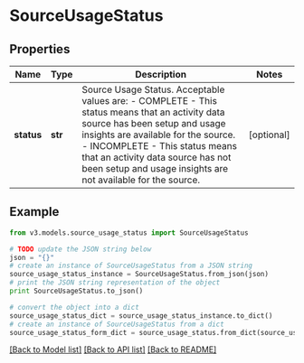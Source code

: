 # SourceUsageStatus


## Properties
Name | Type | Description | Notes
------------ | ------------- | ------------- | -------------
**status** | **str** | Source Usage Status. Acceptable values are:   - COMPLETE       - This status means that an activity data source has been setup and usage insights are available for the source.   - INCOMPLETE       - This status means that an activity data source has not been setup and usage insights are not available for the source. | [optional] 

## Example

```python
from v3.models.source_usage_status import SourceUsageStatus

# TODO update the JSON string below
json = "{}"
# create an instance of SourceUsageStatus from a JSON string
source_usage_status_instance = SourceUsageStatus.from_json(json)
# print the JSON string representation of the object
print SourceUsageStatus.to_json()

# convert the object into a dict
source_usage_status_dict = source_usage_status_instance.to_dict()
# create an instance of SourceUsageStatus from a dict
source_usage_status_form_dict = source_usage_status.from_dict(source_usage_status_dict)
```
[[Back to Model list]](../README.md#documentation-for-models) [[Back to API list]](../README.md#documentation-for-api-endpoints) [[Back to README]](../README.md)


